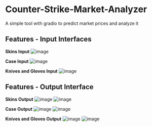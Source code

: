 # Counter-Strike-Market-Analyzer
A simple tool with gradio to predict market prices and analyze it

## Features - Input Interfaces
**Skins Input**
![image](https://github.com/user-attachments/assets/92076c1c-e348-4868-a837-87662f75cf91)

**Case Input**
![image](https://github.com/user-attachments/assets/e79961da-36ef-42f4-bf22-e4d615db59cf)

**Knives and Gloves Input**
![image](https://github.com/user-attachments/assets/2b4f653d-d33c-456d-af9b-0b58f4c78915)

## Features - Output Interface
**Skins Output**
![image](https://github.com/user-attachments/assets/a1b83ba9-7ed8-4731-9946-f2dea7dceab5)
![image](https://github.com/user-attachments/assets/335deaf1-2bd1-4a31-a62f-f7d2b1db76dc)

**Case Output**
![image](https://github.com/user-attachments/assets/c07a641f-3083-446d-9fa5-e7051b493952)
![image](https://github.com/user-attachments/assets/9a454344-f43c-4515-9599-272b9dbf5773)

**Knives and Gloves Output**
![image](https://github.com/user-attachments/assets/b88edfb2-d49b-4209-874e-b3766aed5d05)
![image](https://github.com/user-attachments/assets/d78069a0-1d57-4939-b67a-fba784177565)
